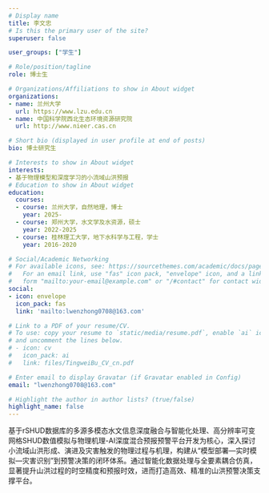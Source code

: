 ```yaml
---
# Display name
title: 李文忠
# Is this the primary user of the site?
superuser: false

user_groups: ["学生"]

# Role/position/tagline
role: 博士生

# Organizations/Affiliations to show in About widget
organizations:
- name: 兰州大学
  url: https://www.lzu.edu.cn
- name: 中国科学院西北生态环境资源研究院
  url: http://www.nieer.cas.cn

# Short bio (displayed in user profile at end of posts)
bio: 博士研究生

# Interests to show in About widget
interests:
- 基于物理模型和深度学习的小流域山洪预报
# Education to show in About widget
education:
  courses:
  - course: 兰州大学，自然地理，博士
    year: 2025-
  - course: 郑州大学，水文学及水资源，硕士
    year: 2022-2025
  - course: 桂林理工大学，地下水科学与工程，学士
    year: 2016-2020

# Social/Academic Networking
# For available icons, see: https://sourcethemes.com/academic/docs/page-builder/#icons
#   For an email link, use "fas" icon pack, "envelope" icon, and a link in the
#   form "mailto:your-email@example.com" or "/#contact" for contact widget.
social:
- icon: envelope
  icon_pack: fas
  link: 'mailto:lwenzhong0708@163.com'

# Link to a PDF of your resume/CV.
# To use: copy your resume to `static/media/resume.pdf`, enable `ai` icons in `params.toml`,
# and uncomment the lines below.
# - icon: cv
#   icon_pack: ai
#   link: files/TingweiBu_CV_cn.pdf

# Enter email to display Gravatar (if Gravatar enabled in Config)
email: "lwenzhong0708@163.com"

# Highlight the author in author lists? (true/false)
highlight_name: false
---
```

基于rSHUD数据库的多源多模态水文信息深度融合与智能化处理、高分辨率可变网格SHUD数值模拟与物理机理-AI深度混合预报预警平台开发为核心，深入探讨小流域山洪形成、演进及灾害触发的物理过程与机理，构建从“模型部署—实时模拟—灾害识别”到预警决策的闭环体系。通过智能化数据处理与全要素耦合仿真，显著提升山洪过程的时空精度和预报时效，进而打造高效、精准的山洪预警决策支撑平台。
